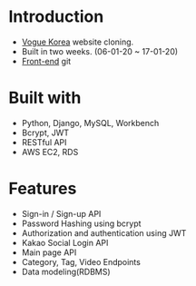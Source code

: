 # Introduction
- [Vogue Korea](http://www.vogue.co.kr/) website cloning.
- Built in two weeks. (06-01-20 ~ 17-01-20)
- [Front-end](https://github.com/wecode-bootcamp-korea/Vugue_frontend) git

# Built with
- Python, Django, MySQL, Workbench
- Bcrypt, JWT
- RESTful API
- AWS EC2, RDS

# Features
- Sign-in / Sign-up API
- Password Hashing using bcrypt
- Authorization and authentication using JWT
- Kakao Social Login API
- Main page API
- Category, Tag, Video Endpoints
- Data modeling(RDBMS)
